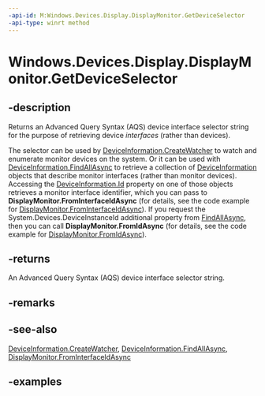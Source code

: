 ```yaml
---
-api-id: M:Windows.Devices.Display.DisplayMonitor.GetDeviceSelector
-api-type: winrt method
---
```


<!-- Method syntax.
public string DisplayMonitor.GetDeviceSelector()
-->

# Windows.Devices.Display.DisplayMonitor.GetDeviceSelector

## -description
Returns an Advanced Query Syntax (AQS) device interface selector string for the purpose of retrieving device *interfaces* (rather than devices).

The selector can be used by [DeviceInformation.CreateWatcher](../windows.devices.enumeration/deviceinformation_createwatcher_4958831.md) to watch and enumerate monitor devices on the system. Or it can be used with [DeviceInformation.FindAllAsync](../windows.devices.enumeration/deviceinformation_findallasync_1257462890.md) to retrieve a collection of [DeviceInformation](../windows.devices.enumeration/deviceinformation.md) objects that describe monitor interfaces (rather than monitor devices). Accessing the [DeviceInformation.Id](../windows.devices.enumeration/deviceinformation_id.md) property on one of those objects retrieves a monitor interface identifier, which you can pass to **DisplayMonitor.FromInterfaceIdAsync** (for details, see the code example for [DisplayMonitor.FromInterfaceIdAsync](displaymonitor_frominterfaceidasync_1923441009.md)). If you request the System.Devices.DeviceInstanceId additional property from [FindAllAsync](../windows.devices.enumeration/deviceinformation_findallasync_1257462890.md), then you can call **DisplayMonitor.FromIdAsync** (for details, see the code example for [DisplayMonitor.FromIdAsync](displaymonitor_fromidasync_1322863552.md)).

## -returns
An Advanced Query Syntax (AQS) device interface selector string.

## -remarks

## -see-also
[DeviceInformation.CreateWatcher](../windows.devices.enumeration/deviceinformation_createwatcher_4958831.md), [DeviceInformation.FindAllAsync](../windows.devices.enumeration/deviceinformation_findallasync_1257462890.md), [DisplayMonitor.FromInterfaceIdAsync](displaymonitor_frominterfaceidasync_1923441009.md)

## -examples

